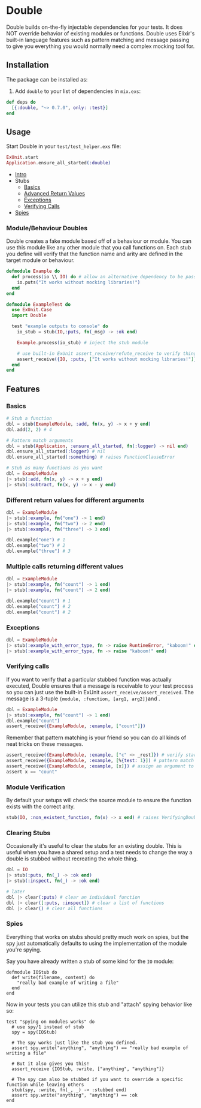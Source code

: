 # Double
Double builds on-the-fly injectable dependencies for your tests.
It does NOT override behavior of existing modules or functions.
Double uses Elixir's built-in language features such as pattern matching and message passing to
give you everything you would normally need a complex mocking tool for.

## Installation
The package can be installed as:

  1. Add `double` to your list of dependencies in `mix.exs`:

  ```elixir
  def deps do
    [{:double, "~> 0.7.0", only: :test}]
  end
  ```

## Usage
Start Double in your `test/test_helper.exs` file:

```elixir
ExUnit.start
Application.ensure_all_started(:double)
```

- [Intro](#modulebehaviour-doubles)
- Stubs
    - [Basics](#basics)
    - [Advanced Return Values](#different-return-values-for-different-arguments)
    - [Exceptions](#exceptions)
    - [Verifying Calls](#verifying-calls)
- [Spies](#spies)

### Module/Behaviour Doubles
Double creates a fake module based off of a behaviour or module.
You can use this module like any other module that you call functions on.
Each stub you define will verify that the function name and arity are defined in the target module or behaviour.

```elixir
defmodule Example do
  def process(io \\ IO) do # allow an alternative dependency to be passed
    io.puts("It works without mocking libraries!")
  end
end

defmodule ExampleTest do
  use ExUnit.Case
  import Double

  test "example outputs to console" do
    io_stub = stub(IO,:puts, fn(_msg) -> :ok end)

    Example.process(io_stub) # inject the stub module

    # use built-in ExUnit assert_receive/refute_receive to verify things
    assert_receive({IO, :puts, ["It works without mocking libraries!"]})
  end
end
```

## Features
### Basics
```elixir
# Stub a function
dbl = stub(ExampleModule, :add, fn(x, y) -> x + y end)
dbl.add(2, 2) # 4

# Pattern match arguments
dbl = stub(Application, :ensure_all_started, fn(:logger) -> nil end)
dbl.ensure_all_started(:logger) # nil
dbl.ensure_all_started(:something) # raises FunctionClauseError

# Stub as many functions as you want
dbl = ExampleModule
|> stub(:add, fn(x, y) -> x + y end)
|> stub(:subtract, fn(x, y) -> x - y end)
```

### Different return values for different arguments
```elixir
dbl = ExampleModule
|> stub(:example, fn("one") -> 1 end)
|> stub(:example, fn("two") -> 2 end)
|> stub(:example, fn("three") -> 3 end)

dbl.example("one") # 1
dbl.example("two") # 2
dbl.example("three") # 3
```

### Multiple calls returning different values
```elixir
dbl = ExampleModule
|> stub(:example, fn("count") -> 1 end)
|> stub(:example, fn("count") -> 2 end)

dbl.example("count") # 1
dbl.example("count") # 2
dbl.example("count") # 2
```

### Exceptions
```elixir
dbl = ExampleModule
|> stub(:example_with_error_type, fn -> raise RuntimeError, "kaboom!" end)
|> stub(:example_with_error_type, fn -> raise "kaboom!" end)
```

### Verifying calls
If you want to verify that a particular stubbed function was actually executed,
Double ensures that a message is receivable to your test process so you can just use the built-in ExUnit `assert_receive/assert_received`.
The message is a 3-tuple `{module, :function, [arg1, arg2]}`and .

```elixir
dbl = ExampleModule
|> stub(:example, fn("count") -> 1 end)
dbl.example("count")
assert_receive({ExampleModule, :example, ["count"]})
```
Remember that pattern matching is your friend so you can do all kinds of neat tricks on these messages.
```elixir
assert_receive({ExampleModule, :example, ["c" <> _rest]}) # verify starts with "c"
assert_receive({ExampleModule, :example, [%{test: 1}]) # pattern match map arguments
assert_receive({ExampleModule, :example, [x]}) # assign an argument to x to verify another way
assert x == "count"
```

### Module Verification
By default your setups will check the source module to ensure the function exists with the correct arity.

```elixir
stub(IO, :non_existent_function, fn(x) -> x end) # raises VerifyingDoubleError
```

### Clearing Stubs
Occasionally it's useful to clear the stubs for an existing double. This is useful when you have
a shared setup and a test needs to change the way a double is stubbed without recreating the whole thing.

```elixir
dbl = IO
|> stub(:puts, fn(_) -> :ok end)
|> stub(:inspect, fn(_) -> :ok end)

# later
dbl |> clear(:puts) # clear an individual function
dbl |> clear([:puts, :inspect]) # clear a list of functions
dbl |> clear() # clear all functions
```

### Spies
Everything that works on stubs should pretty much work on spies, but the spy just automatically defaults to using the implementation of the module you're spying.

Say you have already written a stub of some kind for the `IO` module:
```
defmodule IOStub do
  def write(filename, content) do
    "really bad example of writing a file"
  end
end
```
Now in your tests you can utilize this stub and "attach" spying behavior like so:
```
test "spying on modules works" do
  # use spy/1 instead of stub
  spy = spy(IOStub)

  # The spy works just like the stub you defined.
  assert spy.write("anything", "anything") == "really bad example of writing a file"

  # But it also gives you this!
  assert_receive {IOStub, :write, ["anything", "anything"]}

  # The spy can also be stubbed if you want to override a specific function while leaving others
  stub(spy, :write, fn(_, _) -> :stubbed end)
  assert spy.write("anything", "anything") == :ok
end
```

